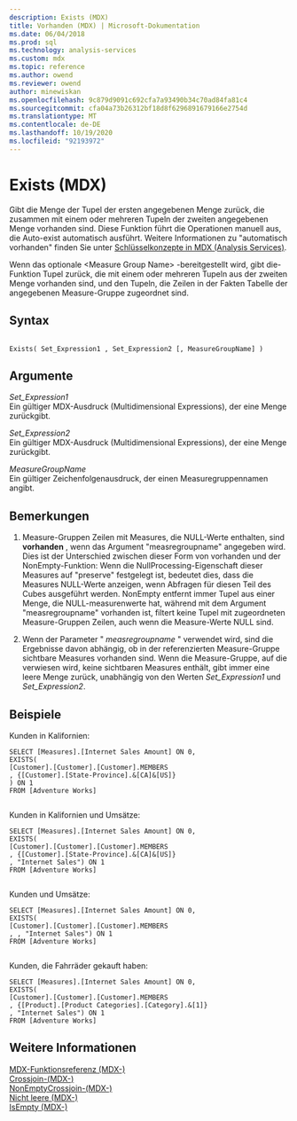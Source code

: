 ```yaml
---
description: Exists (MDX)
title: Vorhanden (MDX) | Microsoft-Dokumentation
ms.date: 06/04/2018
ms.prod: sql
ms.technology: analysis-services
ms.custom: mdx
ms.topic: reference
ms.author: owend
ms.reviewer: owend
author: minewiskan
ms.openlocfilehash: 9c879d9091c692cfa7a93490b34c70ad84fa81c4
ms.sourcegitcommit: cfa04a73b26312bf18d8f6296891679166e2754d
ms.translationtype: MT
ms.contentlocale: de-DE
ms.lasthandoff: 10/19/2020
ms.locfileid: "92193972"
---
```

# <a name="exists-mdx"></a>Exists (MDX)


  Gibt die Menge der Tupel der ersten angegebenen Menge zurück, die zusammen mit einem oder mehreren Tupeln der zweiten angegebenen Menge vorhanden sind. Diese Funktion führt die Operationen manuell aus, die Auto-exist automatisch ausführt. Weitere Informationen zu "automatisch vorhanden" finden Sie unter [Schlüsselkonzepte in MDX &#40;Analysis Services&#41;](/analysis-services/multidimensional-models/mdx/key-concepts-in-mdx-analysis-services).  
  
 Wenn das optionale \<Measure Group Name> -bereitgestellt wird, gibt die-Funktion Tupel zurück, die mit einem oder mehreren Tupeln aus der zweiten Menge vorhanden sind, und den Tupeln, die Zeilen in der Fakten Tabelle der angegebenen Measure-Gruppe zugeordnet sind.  
  
## <a name="syntax"></a>Syntax  
  
```  
  
Exists( Set_Expression1 , Set_Expression2 [, MeasureGroupName] )  
```  
  
## <a name="arguments"></a>Argumente  
 *Set_Expression1*  
 Ein gültiger MDX-Ausdruck (Multidimensional Expressions), der eine Menge zurückgibt.  
  
 *Set_Expression2*  
 Ein gültiger MDX-Ausdruck (Multidimensional Expressions), der eine Menge zurückgibt.  
  
 *MeasureGroupName*  
 Ein gültiger Zeichenfolgenausdruck, der einen Measuregruppennamen angibt.  
  
## <a name="remarks"></a>Bemerkungen  
  
1.  Measure-Gruppen Zeilen mit Measures, die NULL-Werte enthalten, sind **vorhanden** , wenn das Argument "measregroupname" angegeben wird. Dies ist der Unterschied zwischen dieser Form von vorhanden und der NonEmpty-Funktion: Wenn die NullProcessing-Eigenschaft dieser Measures auf "preserve" festgelegt ist, bedeutet dies, dass die Measures NULL-Werte anzeigen, wenn Abfragen für diesen Teil des Cubes ausgeführt werden. NonEmpty entfernt immer Tupel aus einer Menge, die NULL-measurenwerte hat, während mit dem Argument "measregroupname" vorhanden ist, filtert keine Tupel mit zugeordneten Measure-Gruppen Zeilen, auch wenn die Measure-Werte NULL sind.  
  
2.  Wenn der Parameter " *measregroupname* " verwendet wird, sind die Ergebnisse davon abhängig, ob in der referenzierten Measure-Gruppe sichtbare Measures vorhanden sind. Wenn die Measure-Gruppe, auf die verwiesen wird, keine sichtbaren Measures enthält, gibt immer eine leere Menge zurück, unabhängig von den Werten *Set_Expression1* und *Set_Expression2*.  
  
## <a name="examples"></a>Beispiele  
 Kunden in Kalifornien:  
  
```  
SELECT [Measures].[Internet Sales Amount] ON 0,  
EXISTS(  
[Customer].[Customer].[Customer].MEMBERS  
, {[Customer].[State-Province].&[CA]&[US]}  
) ON 1   
FROM [Adventure Works]  
  
```  
  
 Kunden in Kalifornien und Umsätze:  
  
```  
SELECT [Measures].[Internet Sales Amount] ON 0,  
EXISTS(  
[Customer].[Customer].[Customer].MEMBERS  
, {[Customer].[State-Province].&[CA]&[US]}  
, "Internet Sales") ON 1   
FROM [Adventure Works]  
  
```  
  
 Kunden und Umsätze:  
  
```  
SELECT [Measures].[Internet Sales Amount] ON 0,  
EXISTS(  
[Customer].[Customer].[Customer].MEMBERS  
, , "Internet Sales") ON 1   
FROM [Adventure Works]  
  
```  
  
 Kunden, die Fahrräder gekauft haben:  
  
```  
SELECT [Measures].[Internet Sales Amount] ON 0,  
EXISTS(  
[Customer].[Customer].[Customer].MEMBERS  
, {[Product].[Product Categories].[Category].&[1]}  
, "Internet Sales") ON 1   
FROM [Adventure Works]  
```  
  
## <a name="see-also"></a>Weitere Informationen  
 [MDX-Funktionsreferenz &#40;MDX-&#41;](../mdx/mdx-function-reference-mdx.md)   
 [Crossjoin-&#40;MDX-&#41;](../mdx/crossjoin-mdx.md)   
 [NonEmptyCrossjoin-&#40;MDX-&#41;](../mdx/nonemptycrossjoin-mdx.md)   
 [Nicht leere &#40;MDX-&#41;](../mdx/nonempty-mdx.md)   
 [IsEmpty &#40;MDX-&#41;](../mdx/isempty-mdx.md)  
  
